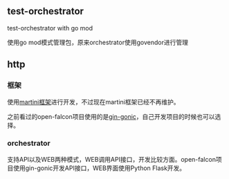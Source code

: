 ## test-orchestrator
test-orchestrator with go mod

使用go mod模式管理包，原来orchestrator使用govendor进行管理

## http

### 框架
使用[martini框架](https://github.com/go-martini/martini)进行开发，不过现在martini框架已经不再维护。

之前看过的open-falcon项目使用的是[gin-gonic](https://github.com/gin-gonic/gin)，自己开发项目的时候也可以选择。

### orchestrator

支持API以及WEB两种模式，WEB调用API接口，开发比较方面。open-falcon项目使用gin-gonic开发API接口，WEB界面使用Python Flask开发。


